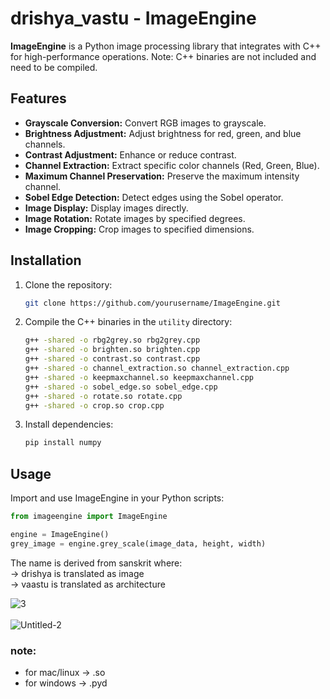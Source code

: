 # drishya_vastu - ImageEngine

**ImageEngine** is a Python image processing library that integrates with C++ for high-performance operations. Note: C++ binaries are not included and need to be compiled.

## Features

- **Grayscale Conversion:** Convert RGB images to grayscale.
- **Brightness Adjustment:** Adjust brightness for red, green, and blue channels.
- **Contrast Adjustment:** Enhance or reduce contrast.
- **Channel Extraction:** Extract specific color channels (Red, Green, Blue).
- **Maximum Channel Preservation:** Preserve the maximum intensity channel.
- **Sobel Edge Detection:** Detect edges using the Sobel operator.
- **Image Display:** Display images directly.
- **Image Rotation:** Rotate images by specified degrees.
- **Image Cropping:** Crop images to specified dimensions.

## Installation

1. Clone the repository:

    ```bash
    git clone https://github.com/yourusername/ImageEngine.git
    ```

2. Compile the C++ binaries in the `utility` directory:

    ```bash
    g++ -shared -o rbg2grey.so rbg2grey.cpp
    g++ -shared -o brighten.so brighten.cpp
    g++ -shared -o contrast.so contrast.cpp
    g++ -shared -o channel_extraction.so channel_extraction.cpp
    g++ -shared -o keepmaxchannel.so keepmaxchannel.cpp
    g++ -shared -o sobel_edge.so sobel_edge.cpp
    g++ -shared -o rotate.so rotate.cpp
    g++ -shared -o crop.so crop.cpp
    ```

3. Install dependencies:

    ```bash
    pip install numpy
    ```

## Usage

Import and use ImageEngine in your Python scripts:

```python
from imageengine import ImageEngine

engine = ImageEngine()
grey_image = engine.grey_scale(image_data, height, width)
```

The name is derived from sanskrit where:<br>
-> drishya is translated as image<br>
-> vaastu is translated as architecture



<p align="center">
  
![3](https://github.com/user-attachments/assets/d461c858-02ac-4437-87b2-03e5f8f9cb49)
<br>
<br>
![Untitled-2](https://github.com/user-attachments/assets/ecd71eb9-03cc-40b1-8807-eb68bc5508d3)

</p>

### note: 
- for mac/linux -> .so
- for windows   -> .pyd
